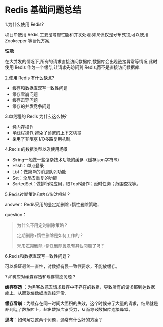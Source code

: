 # Redis 基础问题总结

1.为什么使用 Redis?

项目中使用 Redis,主要是考虑性能和并发处理.如果仅仅是分布式锁,可以使用 Zookeeper 等替代方案.

**性能**

在大并发的情况下,所有的请求直接访问数据库,数据库会出现链接异常等情况,此时使用 Redis 作为一个缓存,让请求先访问到 Redis,而不是直接访问数据库.

2.使用 Redis 有什么缺点?

- 缓存和数据库双写一致性问题
- 缓存雪崩问题
- 缓存击穿问题
- 缓存的并发竞争问题

3.单线程的 Redis 为什么这么快?

- 纯内存操作
- 单线程操作,避免了频繁的上下文切换
- 采用了非阻塞 I/O多路复用机制.

4.Redis 的数据类型以及使用场景

- String一般做一些复杂技术功能的缓存（缓存json字符串）
- Hash：单点登录
- List：做简单的消息队列功能
- Set：全局去重复的功能
- SortedSet：做排行榜应用，取TopN操作；延时任务；范围查找等。

5.Redis过期策略和内存淘汰机制？

answer：Redis采用的是定期删除+惰性删除策略。

question：

> 为什么不用定时删除策略？
>
> 定期删除+惰性删除是如何工作的？
>
> 采用定期删除+惰性删除就没有其他问题了吗？

6.Redis和数据库双写一致性问题？

可以保证最终一直性，对数据有强一致性要求，不能放缓存。

7.如何应对缓存穿透和缓存雪崩问题？

**缓存穿透** ：为黑客故意去请求缓存中不存在的数据，导致所有的请求都到达数据库上，从而致使数据库连接异常。

**缓存雪崩**：为缓存在同一时间大面积的失效，这个时候来了大量的请求，结果就是都到达了数据库上，超出数据库承受力，从而导致数据库连接异常。

**思考**：如何解决这两个问题，通常有什么好的方案？
